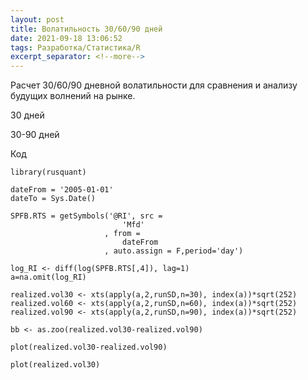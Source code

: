 ```yaml
---
layout: post
title: Волатильность 30/60/90 дней
date: 2021-09-18 13:06:52
tags: Разработка/Статистика/R
excerpt_separator: <!--more-->
---
```


Расчет 30/60/90 дневной волатильности для сравнения и анализу будущих волнений на рынке.
<!--more-->

30 дней
<img src="https://raw.githubusercontent.com/Ragve-hub/scribble/gh-pages/images/real_30.png" alt="">

30-90 дней
<img src="https://raw.githubusercontent.com/Ragve-hub/scribble/gh-pages/images/real30-real90.png" alt="">

Код

```
library(rusquant)

dateFrom = '2005-01-01'
dateTo = Sys.Date()

SPFB.RTS = getSymbols('@RI', src =
                         'Mfd'
                     , from =
                         dateFrom
                     , auto.assign = F,period='day')

log_RI <- diff(log(SPFB.RTS[,4]), lag=1)
a=na.omit(log_RI)

realized.vol30 <- xts(apply(a,2,runSD,n=30), index(a))*sqrt(252)
realized.vol60 <- xts(apply(a,2,runSD,n=60), index(a))*sqrt(252)
realized.vol90 <- xts(apply(a,2,runSD,n=90), index(a))*sqrt(252)

bb <- as.zoo(realized.vol30-realized.vol90)

plot(realized.vol30-realized.vol90)

plot(realized.vol30)

```
